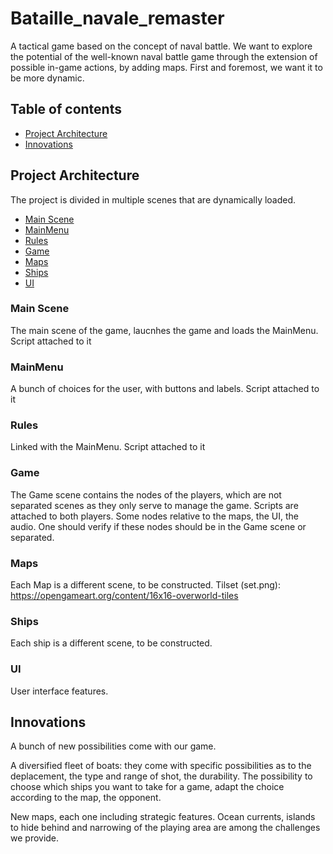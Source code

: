 # Bataille_navale_remaster
A tactical game based on the concept of naval battle.
We want to explore the potential of the well-known naval battle game through the extension of possible in-game actions, by adding maps.
First and foremost, we want it to be more dynamic.

## Table of contents

- [Project Architecture](#project-architecture)
- [Innovations](#innovations)

## Project Architecture

The project is divided in multiple scenes that are dynamically loaded.
- [Main Scene](#main-scene)
- [MainMenu](#mainmenu)
- [Rules](#rules)
- [Game](#game)
- [Maps](#maps)
- [Ships](#ships)
- [UI](#ui)

### Main Scene

The main scene of the game, laucnhes the game and loads the MainMenu. Script attached to it

### MainMenu

A bunch of choices for the user, with buttons and labels. Script attached to it

### Rules

Linked with the MainMenu. Script attached to it

### Game

The Game scene contains the nodes of the players, which are not separated scenes as they only serve to manage the game. 
Scripts are attached to both players. 
Some nodes relative to the maps, the UI, the audio. One should verify if these nodes should be in the Game scene or separated.

### Maps

Each Map is a different scene, to be constructed.
Tilset (set.png): https://opengameart.org/content/16x16-overworld-tiles

### Ships

Each ship is a different scene, to be constructed.

### UI

User interface features.

## Innovations

A bunch of new possibilities come with our game.

A diversified fleet of boats: they come with specific possibilities as to the deplacement, the type and range of shot, the durability.
The possibility to choose which ships you want to take for a game, adapt the choice according to the map, the opponent.

New maps, each one including strategic features. Ocean currents, islands to hide behind and narrowing of the playing area are among the challenges we provide.
